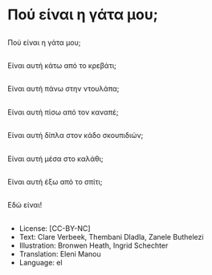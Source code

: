# Πού είναι η γάτα μου;

##
Πού είναι η γάτα μου;

##
Είναι αυτή κάτω από το κρεβάτι;

##
Είναι αυτή πάνω στην ντουλάπα;

##
Είναι αυτή πίσω από τον καναπέ;

##
Είναι αυτή δίπλα στον κάδο σκουπιδιών;

##
Είναι αυτή μέσα στο καλάθι;

##
Είναι αυτή έξω από το σπίτι;

##
Εδώ είναι!

##
* License: [CC-BY-NC]
* Text: Clare Verbeek, Thembani Dladla, Zanele Buthelezi
* Illustration: Bronwen Heath, Ingrid Schechter
* Translation: Eleni Manou
* Language: el
